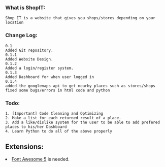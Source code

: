 ### What is ShopIT:

```
Shop IT is a website that gives you shops/stores depending on your location
```

### Change Log:


```
0.1
Added Git repository.
0.1.1
Added Website Design.
0.1.2
Added a login/register system.
0.1.3
Added Dashboard for when user logged in
0.1.4
added the googlemaps api to get nearby places such as stores/shops
fixed some bugs/errors in html code and python
```

### Todo:

```
1. [Important] Code Cleaning and Optimizing
2. Make a list for each returned result of a place.
3. Add a like/dislike system for the user to be able to add prefered places to his/her Dashboard
4. Learn Python to do all of the above properly

```

## Extensions:

<li><a href="https://use.fontawesome.com/releases/v5.6.3/fontawesome-free-5.6.3-web.zip"> Font Awesome 5</a> is needed.</li>

